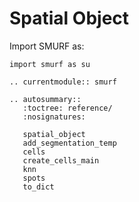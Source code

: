 # Spatial Object

Import SMURF as:

```
import smurf as su
```

```{eval-rst}
.. currentmodule:: smurf

```

```{eval-rst}
.. autosummary::
   :toctree: reference/
   :nosignatures:

   spatial_object
   add_segmentation_temp
   cells
   create_cells_main
   knn
   spots
   to_dict
```
